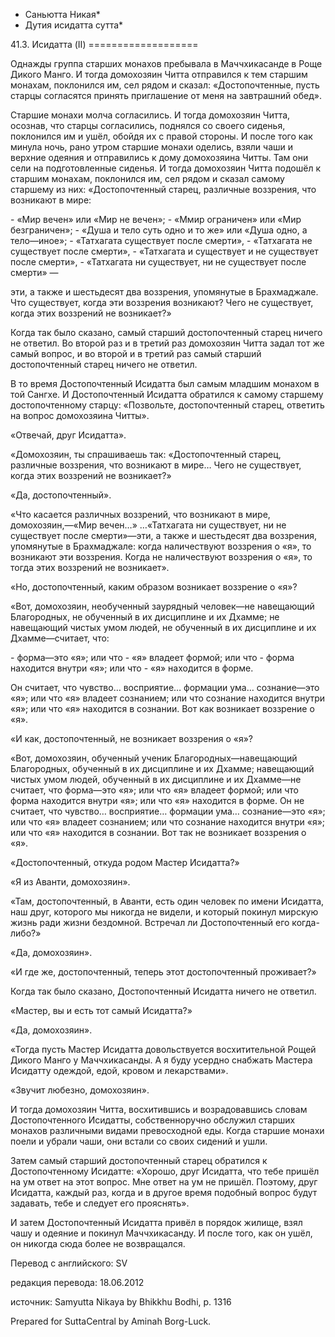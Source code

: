 * Саньютта Никая*
* Дутия исидатта сутта*

41\.3\. Исидатта \(II\)
\=\=\=\=\=\=\=\=\=\=\=\=\=\=\=\=\=\=\=

Однажды группа старших монахов пребывала в Маччхикасанде в Роще Дикого Манго\. И тогда домохозяин Читта отправился к тем старшим монахам, поклонился им, сел рядом и сказал: «Достопочтенные, пусть старцы согласятся принять приглашение от меня на завтрашний обед»\.

Старшие монахи молча согласились\. И тогда домохозяин Читта, осознав, что старцы согласились, поднялся со своего сиденья, поклонился им и ушёл, обойдя их с правой стороны\. И после того как минула ночь, рано утром старшие монахи оделись, взяли чаши и верхние одеяния и отправились к дому домохозяина Читты\. Там они сели на подготовленные сиденья\. И тогда домохозяин Читта подошёл к старшим монахам, поклонился им, сел рядом и сказал самому старшему из них: «Достопочтенный старец, различные воззрения, что возникают в мире:

\- «Мир вечен» или «Мир не вечен»;
\- «Ммир ограничен» или «Мир безграничен»;
\- «Душа и тело суть одно и то же» или «Душа одно, а тело—иное»;
\- «Татхагата существует после смерти»,
\- «Татхагата не существует после смерти»,
\- «Татхагата и существует и не существует после смерти»,
\- «Татхагата ни существует, ни не существует после смерти» —

эти, а также и шестьдесят два воззрения, упомянутые в Брахмаджале\. Что существует, когда эти воззрения возникают? Чего не существует, когда этих воззрений не возникает?»

Когда так было сказано, самый старший достопочтенный старец ничего не ответил\. Во второй раз и в третий раз домохозяин Читта задал тот же самый вопрос, и во второй и в третий раз самый старший достопочтенный старец ничего не ответил\.

В то время Достопочтенный Исидатта был самым младшим монахом в той Сангхе\. И Достопочтенный Исидатта обратился к самому старшему достопочтенному старцу: «Позвольте, достопочтенный старец, ответить на вопрос домохозяина Читты»\.

«Отвечай, друг Исидатта»\.

«Домохозяин, ты спрашиваешь так: «Достопочтенный старец, различные воззрения, что возникают в мире… Чего не существует, когда этих воззрений не возникает?»

«Да, достопочтенный»\.

«Что касается различных воззрений, что возникают в мире, домохозяин,—«Мир вечен…» …«Татхагата ни существует, ни не существует после смерти»—эти, а также и шестьдесят два воззрения, упомянутые в Брахмаджале: когда наличествуют воззрения о «я», то возникают эти воззрения\. Когда не наличествуют воззрения о «я», то тогда этих воззрений не возникает»\.

«Но, достопочтенный, каким образом возникает воззрение о «я»?

«Вот, домохозяин, необученный заурядный человек—не навещающий Благородных, не обученный в их дисциплине и их Дхамме; не навещающий чистых умом людей, не обученный в их дисциплине и их Дхамме—считает, что:

\- форма—это «я»; или что
\- «я» владеет формой; или что
\- форма находится внутри «я»; или что
\- «я» находится в форме\.

Он считает, что чувство… восприятие… формации ума… сознание—это «я»; или что «я» владеет сознанием; или что сознание находится внутри «я»; или что «я» находится в сознании\. Вот как возникает воззрение о «я»\.

«И как, достопочтенный, не возникает воззрения о «я»?

«Вот, домохозяин, обученный ученик Благородных—навещающий Благородных, обученный в их дисциплине и их Дхамме; навещающий чистых умом людей, обученный в их дисциплине и их Дхамме—не считает, что форма—это «я»; или что «я» владеет формой; или что форма находится внутри «я»; или что «я» находится в форме\. Он не считает, что чувство… восприятие… формации ума… сознание—это «я»; или что «я» владеет сознанием; или что сознание находится внутри «я»; или что «я» находится в сознании\. Вот так не возникает воззрения о «я»\.

«Достопочтенный, откуда родом Мастер Исидатта?»

«Я из Аванти, домохозяин»\.

«Там, достопочтенный, в Аванти, есть один человек по имени Исидатта, наш друг, которого мы никогда не видели, и который покинул мирскую жизнь ради жизни бездомной\. Встречал ли Достопочтенный его когда\-либо?»

«Да, домохозяин»\.

«И где же, достопочтенный, теперь этот достопочтенный проживает?»

Когда так было сказано, Достопочтенный Исидатта ничего не ответил\.

«Мастер, вы и есть тот самый Исидатта?»

«Да, домохозяин»\.

«Тогда пусть Мастер Исидатта довольствуется восхитительной Рощей Дикого Манго у Маччхикасанды\. А я буду усердно снабжать Мастера Исидатту одеждой, едой, кровом и лекарствами»\.

«Звучит любезно, домохозяин»\.

И тогда домохозяин Читта, восхитившись и возрадовавшись словам Достопочтенного Исидатты, собственноручно обслужил старших монахов различными видами превосходной еды\. Когда старшие монахи поели и убрали чаши, они встали со своих сидений и ушли\.

Затем самый старший достопочтенный старец обратился к Достопочтенному Исидатте: «Хорошо, друг Исидатта, что тебе пришёл на ум ответ на этот вопрос\. Мне ответ на ум не пришёл\. Поэтому, друг Исидатта, каждый раз, когда и в другое время подобный вопрос будут задавать, тебе и следует его прояснять»\.

И затем Достопочтенный Исидатта привёл в порядок жилище, взял чашу и одеяние и покинул Маччхикасанду\. И после того, как он ушёл, он никогда сюда более не возвращался\.

Перевод с английского: SV

редакция перевода: 18\.06\.2012

источник: Samyutta Nikaya by Bhikkhu Bodhi, p\. 1316

Prepared for SuttaCentral by Aminah Borg\-Luck\.